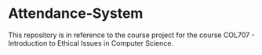 # Attendance-System

This repository is in reference to the course project for the course COL707 - Introduction to Ethical Issues in Computer Science.
